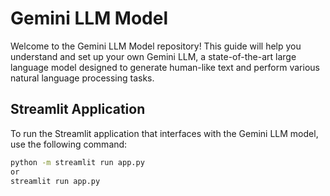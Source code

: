 # Gemini LLM Model

Welcome to the Gemini LLM Model repository! This guide will help you understand and set up your own Gemini LLM, a state-of-the-art large language model designed to generate human-like text and perform various natural language processing tasks.

## Streamlit Application

To run the Streamlit application that interfaces with the Gemini LLM model, use the following command:

```bash
python -m streamlit run app.py
or
streamlit run app.py
